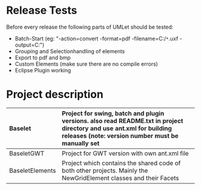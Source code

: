 # Release Tests #
Before every release the following parts of UMLet should be tested:
  * Batch-Start (eg: "-action=convert -format=pdf -filename=C:/`*`.uxf -output=C:\")
  * Grouping and Selectionhandling of elements
  * Export to pdf and bmp
  * Custom Elements (make sure there are no compile errors)
  * Eclipse Plugin working

# Project description #
|Baselet|Project for swing, batch and plugin versions. also read README.txt in project directory and use ant.xml for building releases (note: version number must be manually set|
|:------|:-----------------------------------------------------------------------------------------------------------------------------------------------------------------------|
|BaseletGWT|Project for GWT version with own ant.xml file|
|BaseletElements|Project which contains the shared code of both other projects. Mainly the NewGridElement classes and their Facets|
